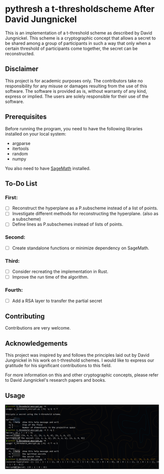 # pythresh a t-thresholdscheme After David Jungnickel

This is an implementation of a t-threshold scheme as described by David Jungnickel. This scheme is a cryptographic concept that allows a secret to be shared among a group of participants in such a way that only when a certain threshold of participants come together, the secret can be reconstructed.

## Disclaimer

This project is for academic purposes only. The contributors take no responsibility for any misuse or damages resulting from the use of this software. The software is provided as is, without warranty of any kind, express or implied. The users are solely responsible for their use of the software. 

## Prerequisites

Before running the program, you need to have the following libraries installed on your local system:

- argparse
- itertools
- random
- numpy

You also need to have [SageMath](https://www.sagemath.org/download.html) installed. 


## To-Do List

### First:
- [ ] Reconstruct the hyperplane as a P.subscheme instead of a list of points.
- [ ] Investigate different methods for reconstructing the hyperplane. (also as a subscheme)
- [ ] Define lines as P.subschemes instead of lists of points.

### Second:
- [ ] Create standalone functions or minimize dependency on SageMath.

### Third:
- [ ] Consider recreating the implementation in Rust.
- [ ] Improve the run time of the algorithm.

### Fourth:
- [ ] Add a RSA layer to transfer the partial secret

## Contributing

Contributions are very welcome.

## Acknowledgements

This project was inspired by and follows the principles laid out by David Jungnickel in his work on t-threshold schemes. I would like to express our gratitude for his significant contributions to this field.

For more information on this and other cryptographic concepts, please refer to David Jungnickel's research papers and books.


## Usage
![Usage Image](/usage.png)
